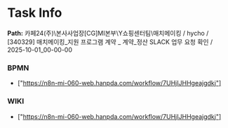 # Task Info

**Path:** 카페24(주)\본사사업장\[CG]MI본부\Y쇼핑센터팀\매치메이킹 / hycho / [340329] 매치메이킹_지원 프로그램 계약 _ 계약_정산 SLACK 업무 요청 확인 / 2025-10-01_00-00-00

### BPMN
- ["https://n8n-mi-060-web.hanpda.com/workflow/7UHjIJHHgeajgdkj"]

### WIKI
- ["https://n8n-mi-060-web.hanpda.com/workflow/7UHjIJHHgeajgdkj"]

